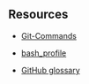 ## Resources
- [Git-Commands](https://github.com/joshnh/Git-Commands)

- [bash_profile](https://github.com/joshnh/bash_profile/blob/master/.bash_profile)

- [GitHub glossary](https://docs.github.com/en/github/getting-started-with-github/github-glossary#pull-request)









































